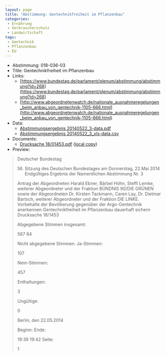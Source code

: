 ```yaml
---
layout: page
title: "Abstimmung: Gentechnikfreiheit im Pflanzenbau"
categories:
 - Ernährung
 - Verbraucherschutz
 - Landwirtschaft
tags:
 - Gentechnik
 - Pflanzenbau
 - EU
---
```


* Abstimmung: 018-036-03
* Title: Gentechnikfreiheit im Pflanzenbau
* Links: 
    * [https://www.bundestag.de/parlament/plenum/abstimmung/abstimmung?id=268](https://www.bundestag.de/parlament/plenum/abstimmung/abstimmung?id=268)
    * [http://www.abgeordnetenwatch.de/nationale_ausnahmeregelungen_beim_anbau_von_gentechnik-1105-666.html](http://www.abgeordnetenwatch.de/nationale_ausnahmeregelungen_beim_anbau_von_gentechnik-1105-666.html)
* Data: 
    * [Abstimmungsergebnis 20140522_3-data.pdf](/res/abstimmungsliste/20140522_3-data.pdf)
    * [Abstimmungsergebnis 20140522_3_xls-data.csv](/res/abstimmungsliste/analyses/20140522_3_xls-data.csv)
* Documents: 
    * [Drucksache 18/01453.pdf](http://dip21.bundestag.de/dip21/btd/18/014/1801453.pdf) ([local copy](/res/abstimmungsdaten/018-036-03/1801453.pdf))
* Preview: 
> Deutscher Bundestag
> 
> 36. Sitzung des Deutschen Bundestages
> am Donnerstag, 22.Mai 2014
> Endgültiges Ergebnis der Namentlichen Abstimmung Nr. 3
> 
> Antrag der Abgeordneten Harald Ebner, Bärbel Höhn, Steffi Lemke, weiterer Abgeordneter
> und der Fraktion BÜNDNIS 90/DIE GRÜNEN sowie der Abgeordneten Dr. Kirsten
> Tackmann, Caren Lay, Dr. Dietmar Bartsch, weiterer Abgeordneter und der Fraktion DIE
> LINKE.
> Vorbehalte der Bevölkerung gegenüber der Argo-Gentechnik anerkennen Gentechnikfreiheit im Pflanzenbau dauerhaft sichern
> Drucksache 18/1453
> 
> Abgegebene Stimmen insgesamt:
> 
> 567
> 64
> 
> Nicht abgegebene Stimmen:
> Ja-Stimmen:
> 
> 107
> 
> Nein-Stimmen:
> 
> 457
> 
> Enthaltungen:
> 
> 3
> 
> Ungültige:
> 
> 0
> 
> Berlin, den 22.05.2014
> 
> Beginn:
> Ende:
> 
> 19:39
> 19:42
> Seite:
> 
> 1
> 
> 
